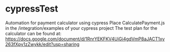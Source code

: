 # cypressTest
Automation for payment calculator using cypress
Place CalculatePayment.js in the /integration/examples of your cypress project
The test plan for the calculator can be found at:
https://docs.google.com/document/d/1RnrYEKFKV4UiGi4gdVmP8aJACT1xy263fXpy1zZwykk/edit?usp=sharing
